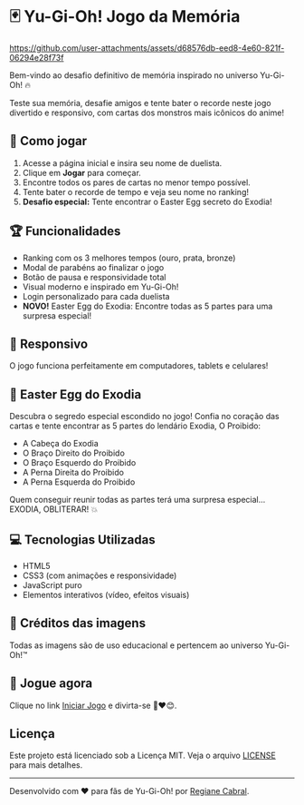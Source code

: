 # 🃏 Yu-Gi-Oh! Jogo da Memória
https://github.com/user-attachments/assets/d68576db-eed8-4e60-821f-06294e28f73f

Bem-vindo ao desafio definitivo de memória inspirado no universo Yu-Gi-Oh! 🔥

Teste sua memória, desafie amigos e tente bater o recorde neste jogo divertido e responsivo, com cartas dos monstros mais icônicos do anime!

## 🚀 Como jogar

1. Acesse a página inicial e insira seu nome de duelista.
2. Clique em **Jogar** para começar.
3. Encontre todos os pares de cartas no menor tempo possível.
4. Tente bater o recorde de tempo e veja seu nome no ranking!
5. **Desafio especial:** Tente encontrar o Easter Egg secreto do Exodia!

## 🏆 Funcionalidades
- Ranking com os 3 melhores tempos (ouro, prata, bronze)
- Modal de parabéns ao finalizar o jogo
- Botão de pausa e responsividade total
- Visual moderno e inspirado em Yu-Gi-Oh!
- Login personalizado para cada duelista
- **NOVO!** Easter Egg do Exodia: Encontre todas as 5 partes para uma surpresa especial!

## 📱 Responsivo
O jogo funciona perfeitamente em computadores, tablets e celulares!

## 🌟 Easter Egg do Exodia

Descubra o segredo especial escondido no jogo! Confia no coração das cartas e tente encontrar as 5 partes do lendário Exodia, O Proibido:
- A Cabeça do Exodia
- O Braço Direito do Proibido
- O Braço Esquerdo do Proibido
- A Perna Direita do Proibido
- A Perna Esquerda do Proibido

Quem conseguir reunir todas as partes terá uma surpresa especial... EXODIA, OBLITERAR! 💥

## 💻 Tecnologias Utilizadas
- HTML5
- CSS3 (com animações e responsividade)
- JavaScript puro
- Elementos interativos (vídeo, efeitos visuais)

## 🎨 Créditos das imagens
Todas as imagens são de uso educacional e pertencem ao universo Yu-Gi-Oh!™

## 👾 Jogue agora
Clique no link [Iniciar Jogo](https://giannycabral.github.io/jogo-memoria-yugioh/) e divirta-se 🎉❤️😊.

## Licença

Este projeto está licenciado sob a Licença MIT. Veja o arquivo [LICENSE](LICENSE) para mais detalhes.

---
Desenvolvido com ❤️ para fãs de Yu-Gi-Oh! por [Regiane Cabral](https://github.com/giannycabral).
